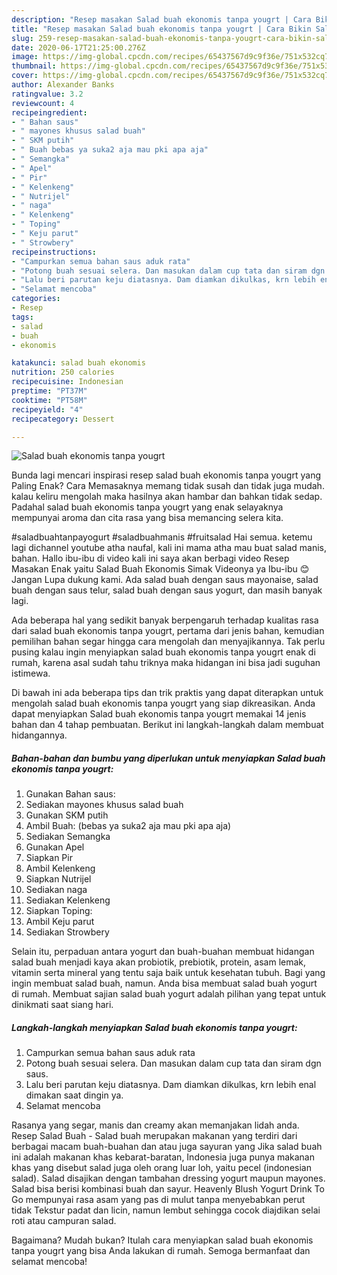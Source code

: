 ```yaml
---
description: "Resep masakan Salad buah ekonomis tanpa yougrt | Cara Bikin Salad buah ekonomis tanpa yougrt Yang Sedap"
title: "Resep masakan Salad buah ekonomis tanpa yougrt | Cara Bikin Salad buah ekonomis tanpa yougrt Yang Sedap"
slug: 259-resep-masakan-salad-buah-ekonomis-tanpa-yougrt-cara-bikin-salad-buah-ekonomis-tanpa-yougrt-yang-sedap
date: 2020-06-17T21:25:00.276Z
image: https://img-global.cpcdn.com/recipes/65437567d9c9f36e/751x532cq70/salad-buah-ekonomis-tanpa-yougrt-foto-resep-utama.jpg
thumbnail: https://img-global.cpcdn.com/recipes/65437567d9c9f36e/751x532cq70/salad-buah-ekonomis-tanpa-yougrt-foto-resep-utama.jpg
cover: https://img-global.cpcdn.com/recipes/65437567d9c9f36e/751x532cq70/salad-buah-ekonomis-tanpa-yougrt-foto-resep-utama.jpg
author: Alexander Banks
ratingvalue: 3.2
reviewcount: 4
recipeingredient:
- " Bahan saus"
- " mayones khusus salad buah"
- " SKM putih"
- " Buah bebas ya suka2 aja mau pki apa aja"
- " Semangka"
- " Apel"
- " Pir"
- " Kelenkeng"
- " Nutrijel"
- " naga"
- " Kelenkeng"
- " Toping"
- " Keju parut"
- " Strowbery"
recipeinstructions:
- "Campurkan semua bahan saus aduk rata"
- "Potong buah sesuai selera. Dan masukan dalam cup tata dan siram dgn saus."
- "Lalu beri parutan keju diatasnya. Dam diamkan dikulkas, krn lebih enal dimakan saat dingin ya."
- "Selamat mencoba"
categories:
- Resep
tags:
- salad
- buah
- ekonomis

katakunci: salad buah ekonomis 
nutrition: 250 calories
recipecuisine: Indonesian
preptime: "PT37M"
cooktime: "PT58M"
recipeyield: "4"
recipecategory: Dessert

---
```



![Salad buah ekonomis tanpa yougrt](https://img-global.cpcdn.com/recipes/65437567d9c9f36e/751x532cq70/salad-buah-ekonomis-tanpa-yougrt-foto-resep-utama.jpg)

Bunda lagi mencari inspirasi resep salad buah ekonomis tanpa yougrt yang Paling Enak? Cara Memasaknya memang tidak susah dan tidak juga mudah. kalau keliru mengolah maka hasilnya akan hambar dan bahkan tidak sedap. Padahal salad buah ekonomis tanpa yougrt yang enak selayaknya mempunyai aroma dan cita rasa yang bisa memancing selera kita.

#saladbuahtanpayogurt #saladbuahmanis #fruitsalad Hai semua. ketemu lagi dichannel youtube atha naufal, kali ini mama atha mau buat salad manis, bahan. Hallo ibu-ibu di video kali ini saya akan berbagi video Resep Masakan Enak yaitu Salad Buah Ekonomis Simak Videonya ya Ibu-ibu 😊 Jangan Lupa dukung kami. Ada salad buah dengan saus mayonaise, salad buah dengan saus telur, salad buah dengan saus yogurt, dan masih banyak lagi.

Ada beberapa hal yang sedikit banyak berpengaruh terhadap kualitas rasa dari salad buah ekonomis tanpa yougrt, pertama dari jenis bahan, kemudian pemilihan bahan segar hingga cara mengolah dan menyajikannya. Tak perlu pusing kalau ingin menyiapkan salad buah ekonomis tanpa yougrt enak di rumah, karena asal sudah tahu triknya maka hidangan ini bisa jadi suguhan istimewa.


Di bawah ini ada beberapa tips dan trik praktis yang dapat diterapkan untuk mengolah salad buah ekonomis tanpa yougrt yang siap dikreasikan. Anda dapat menyiapkan Salad buah ekonomis tanpa yougrt memakai 14 jenis bahan dan 4 tahap pembuatan. Berikut ini langkah-langkah dalam membuat hidangannya.

<!--inarticleads1-->

##### Bahan-bahan dan bumbu yang diperlukan untuk menyiapkan Salad buah ekonomis tanpa yougrt:

1. Gunakan  Bahan saus:
1. Sediakan  mayones khusus salad buah
1. Gunakan  SKM putih
1. Ambil  Buah: (bebas ya suka2 aja mau pki apa aja)
1. Sediakan  Semangka
1. Gunakan  Apel
1. Siapkan  Pir
1. Ambil  Kelenkeng
1. Siapkan  Nutrijel
1. Sediakan  naga
1. Sediakan  Kelenkeng
1. Siapkan  Toping:
1. Ambil  Keju parut
1. Sediakan  Strowbery


Selain itu, perpaduan antara yogurt dan buah-buahan membuat hidangan salad buah menjadi kaya akan probiotik, prebiotik, protein, asam lemak, vitamin serta mineral yang tentu saja baik untuk kesehatan tubuh. Bagi yang ingin membuat salad buah, namun. Anda bisa membuat salad buah yogurt di rumah. Membuat sajian salad buah yogurt adalah pilihan yang tepat untuk dinikmati saat siang hari. 

<!--inarticleads2-->

##### Langkah-langkah menyiapkan Salad buah ekonomis tanpa yougrt:

1. Campurkan semua bahan saus aduk rata
1. Potong buah sesuai selera. Dan masukan dalam cup tata dan siram dgn saus.
1. Lalu beri parutan keju diatasnya. Dam diamkan dikulkas, krn lebih enal dimakan saat dingin ya.
1. Selamat mencoba


Rasanya yang segar, manis dan creamy akan memanjakan lidah anda. Resep Salad Buah - Salad buah merupakan makanan yang terdiri dari berbagai macam buah-buahan dan atau juga sayuran yang Jika salad buah ini adalah makanan khas kebarat-baratan, Indonesia juga punya makanan khas yang disebut salad juga oleh orang luar loh, yaitu pecel (indonesian salad). Salad disajikan dengan tambahan dressing yogurt maupun mayones. Salad bisa berisi kombinasi buah dan sayur. Heavenly Blush Yogurt Drink To Go mempunyai rasa asam yang pas di mulut tanpa menyebabkan perut tidak Tekstur padat dan licin, namun lembut sehingga cocok diajdikan selai roti atau campuran salad. 

Bagaimana? Mudah bukan? Itulah cara menyiapkan salad buah ekonomis tanpa yougrt yang bisa Anda lakukan di rumah. Semoga bermanfaat dan selamat mencoba!
